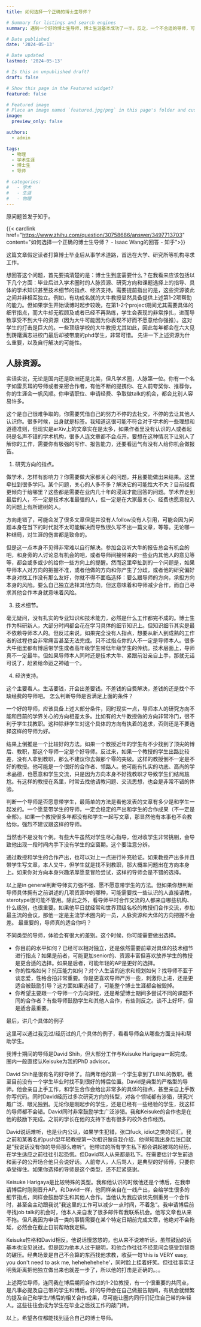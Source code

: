 ```yaml
---
title: 如何选择一个正确的博士生导师？

# Summary for listings and search engines
summary: 遇到一个好的博士生导师，博士生涯基本成功了一半。反之，一个不合适的导师，可能会彻底摧毁的博士生涯。

# Date published
date: '2024-05-13'

# Date updated
lastmod: '2024-05-13'

# Is this an unpublished draft?
draft: false

# Show this page in the Featured widget?
featured: false

# Featured image
# Place an image named `featured.jpg/png` in this page's folder and customize its options here.
image:
  preview_only: false

authors:
  - admin

tags:
  - 物理
  - 学术生涯
  - 博士生
  - 导师

# categories:
#   - 学术
#   - 生涯
#   - 物理
---
```


原问题首发于知乎。

{{< cardlink href="https://www.zhihu.com/question/30758686/answer/3497713703" content="如何选择一个正确的博士生导师？ - Isaac Wang的回答 - 知乎">}}

这篇文章假定读者打算博士毕业后从事学术道路，首选在大学、研究所等机构寻求工作。

想回答这个问题，首先要搞清楚的是：博士生到底需要什么？在我看来应该包括以下几个方面：毕业后进入学术圈时的人脉资源、研究方向和课题选择上的指导、具体的学术知识甚至技术细节的指点、经济支持。需要提前指出的是，这些资源彼此之间并非相互独立。例如，有功成名就的大牛教授显然具备提供上述第1-2项帮助的能力。但如果学生开始读博时起步较晚，在第1-2个project期间尤其需要具体的细节指点，而大牛却无暇顾及或者已经不再熟练，学生会表现的非常挣扎，进而导致享受不到大牛的资源（因为大牛可能因为你表现不好而不愿意给你强推）。这对学生的打击是巨大的。一些顶级学校的大牛教授尤其如此，因此每年都会在六大见到踌躇满志进校门最后却被带废的phd学生，非常可惜。
先讲一下上述资源为什么重要，以及自行解决的可能性。

## 人脉资源。

实话实说，无论是国内还是欧洲还是北美，但凡学术圈，人脉第一位。你有一个名字如雷贯耳的导师或者亲密合作者，有他不断的提携你、在人前夸奖你、推荐你，你的生涯会一帆风顺。你申请职位、申请经费、争取做talk的机会，都会比别人容易许多。

这个是自己很难争取的。你需要凭借自己的努力不停的去社交，不停的去让其他人认识你。很多时候，出身就是标签。我知道这很可能不符合对于学术的一些理想和道德准则，但现实是arXiv上的文章实在是太多，如果作者里没有认识的人或者起码是名声不错的学术机构，很多人连文章都不会点开。要想在这种情况下让别人了解你的工作，需要你有极强的写作、报告能力，还要看运气有没有人给你机会做报告。

1. 研究方向的指点。

做学术，怎样有影响力？你需要做大家都关心的问题，并且要能做出来结果。这里牵扯到很多学问。某个问题，关心的人多不多？解决它的可能性大不大？目前经费更倾向于给哪里？这些都是需要在业内几十年的浸润才能回答的问题。学术界走到最后的人，不一定是技术水准最强的人，但一定是在大家最关心、经费也愿意投入的问题上有所建树的人。

方向走错了，可能会发了很多文章但是并没有人follow没有人引用，可能会因为问题本身在当下的时代就不太可能解决而导致很久写不出一篇文章，等等。无论哪一种结局，对生涯的伤害都是致命的。

但是这一点本身不见得非常难以自行解决。参加会议听大牛的报告总会有机会的吧，和身旁的人讨论总有机会的吧，或者导师间接带来的一些业内其他人的意见等等，都会或多或少的给你一些方向上的提醒。然而这里牵扯到的一个问题是，如果导师本人对方向的把握不准，或者他做的方向和你产生了分歧，或者他的研究偏好本身对找工作没有那么友好，你就不得不面临选择：要么跟导师的方向，承担方向本身的风险。要么自己独立选择其他方向，但这意味着和导师减少合作，而自己寻求其他合作本身就意味着风险。

3. 技术细节。

毫无疑问，没有扎实的专业知识和技术能力，必然是什么工作都完不成的。博士生作为科研新人，大部分时间都会花在学习具体的细节知识上。但知识细节其实是最不依赖导师本人的。但反过来说，如果完全没有人指点，想要从新人到成熟的工作者的过程也会非常痛苦甚至无法完成。只不过指点你的人不一定是导师本人。很多大牛组里都有博后带学生或者高年级学生带低年级学生的传统。技术层面上，导师真不一定最牛。但如果导师本人同时还是技术大牛、紧跟前沿亲自上手，那就无话可说了，赶紧给命运之神磕一个。

4. 经济支持。

这个主要看人。生活要钱，开会出差要钱。不差钱的自费解决，差钱的还是找个不缺经费的导师吧。
怎么判断导师是否满足上面的条件？

一个好的导师，应该具备上述大部分条件，同时现实一点，导师本人的研究方向不能和目前的学界关心的方向相差太多。比如有的大牛教授做的方向非常冷门，很不利于学生找教职。这种除非学生对这个具体的方向有执着的追求，否则还是不要选择这样的导师为好。

结果上倒推是一个比较好的方法。如果一个教授近年的学生有不少找到了顶尖的博后、教职，那这个导师一定是个好导师。反过来，如果一个教授的学生出路比较差，没有人拿到教职，那么不建议你去做那个零的突破。这样的教授倒不一定是不好的教授。他可能是一个很好的合作者、领路人。他可能有扎实的功底、高尚的学术品德，也愿意和学生交流，只是因为方向本身不好找教职才导致学生们结局尴尬。有这样的教授在系里，时常去找他请教问题、交流思想，也会是非常不错的体验。

判断一个导师是否愿意带学生，最简单的方法是看他发表的文章有多少是和学生一起发的。一个愿意带学生的导师，一定会稳定的产出和学生的合作成果（不一定是全部）。如果一个教授很多年都没有和学生一起写文章，那显然他有本事也不会教给你，强烈不建议跟这样的导师。

当然也不是没有个例。有些大牛虽然对学生尽心指导，但对收学生非常挑剔，会导致他出现一段时间内手下没有学生的空窗期。这个要注意分辨。

通过教授和学生的合作产出，也可以对上一点进行补充验证。如果教授产出多并且带学生写文章，本人又牛，但学生就是找不到教职，那大概率问题出在方向本身上。如果你对方向本身兴趣浓厚愿意冒险尝试，这样的导师会是不错的选择。

以上是in general判断导师实力强不强、愿不愿意带学生的方法。但如果你想判断导师具体拥有之前讲述的几项资源中的哪种，可能需要找一些认识的人直接请教，sterotype很可能不管用。除此之外，看导师平时合作交流的人都来自哪些机构、什么级别，也很重要。如果他平日就经常和世界顶级名校的教授们合作交流，参加最主流的会议，那他一定是主流学术圈内的一员，人脉资源和大体的方向把握不会差。
最重要的，导师真的适合你吗？

不同类型的导师，体验会有很大的差别。这个时候，你可能需要做出选择。

- 你目前的水平如何？已经可以相对独立，还是依然需要前辈对具体的技术细节进行指点？如果是前者，可能更加senior的、资源丰富但喜欢放养学生的教授是更合适的选择。如果是后者，可能年轻的AP是更好的选择。
- 你的性格如何？抗压能力如何？对个人生活的追求和规划如何？找导师不亚于谈恋爱，性格合拍非常重要。你是更喜欢导师严厉一些，刺激你上进，还是更适合被鼓励引导？这方面如果选错了，可能整个博士生涯都会被毁掉。
- 你希望主要跟一个导师一个方向深挖，还是希望博士期间多尝试不同的课题不同的合作者？有些导师鼓励学生和其他人合作，有些则反之。谈不上好坏，但是适合最重要。

最后，讲几个具体的例子

这里可以通过我见过/经历过的几个具体的例子，看看导师会从哪些方面支持和帮助学生。

我博士期间的导师是David Shih，但大部分工作与Keisuke Harigaya一起完成。圈内一般直接认Keisuke为我的PhD advisor。

David Shih是很有名的好导师了。前两年他的第一个学生拿到了LBNL的教职。截至目前没有一个学生毕业时找不到很好的博后位置。David是典型的严格型的导师。他会亲自上手工作，和学生合作会给出非常多的具体的指点，甚至亲自上手教你写代码。同时David经历过多次研究方向的转型，对各个领域都有涉猎，研究兴趣广泛、眼光独到。无论你是刚起步的学生，还是已经有一些经验的学生，找这样的导师都不会错。David同时非常鼓励学生广泛涉猎。我和Keisuke的合作也是在他的鼓励下完成。之前的学长在他的支持下也有很多的校外合作经历。

David说话难听，也是业内公认，如果学生犯错，张口fuck, idiot之类的词汇。我之前和某著名的push型年轻教授第一次相识做自我介绍，他得知我出身后张口就是”我说话没有你的导师那么难听“。他带过的所有学生私下都会讲起被骂的经历，在学生适应之前往往引起恐慌。但David骂人从来都是私下。在需要估计学生前途和面子的公开场合他只会说好话。人前夸人，人后骂人，是典型的好师傅，只要你承受得住。如果你选择的导师是这个类型，还不赶紧感谢。

Keisuke Harigaya是比较特殊的类型。我和他认识的时候他还是个博后，在我申请博后时刚刚晋升AP。和David一样，他同样亲自在一线产出，会给学生很多的细节指点，同样会鼓励学生和其他人合作。当他认为我应该优先侧重另一个合作时，甚至会主动跟我说”我这里的工作可以减少一点时间，不着急“。我申请博后前寻找job talk的机会时，他本人亲自发了很多邮件帮我联系机会。他写文章也从来不拖。但凡我因为申请一类的事情需要在某个特定日期前完成文章，他绝对不会拖延，必然会在截止日前帮助我定稿。

Keisuke性格和David相反。他说话慢悠悠的，也从来不说难听话，虽然鼓励的话基本也没见说过。但是因为他本人过于聪明，和他合作往往不经意间会感受到智商的碾压。经典场景是自己不会算的东西找他求教，收获一句'this is VERY easy, you don't need to ask me, hehehehehehe'，同时脸上挂着奸笑。但往往事实证明我距离把他独立做出来也就差一步了，所以他的打击是正确的。。。

上述两位导师，连同我在博后期间合作过的1-2位教授，有一个很重要的共同点，是凡事必提及自己带的学生和博后。好的导师会在自己做报告期间，有机会就频繁的提及自己和学生/博后的相关合作成果，尽可能让圈内同行们记住自己带的年轻人。这些往往会成为学生在毕业之后找工作的敲门砖。


以上。希望各位都能找到适合自己的博士导师。